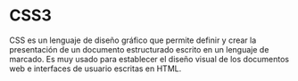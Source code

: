 # CSS3
CSS es un lenguaje de diseño gráfico que permite definir y crear la presentación de un documento estructurado escrito en un lenguaje de marcado. Es muy usado para establecer el diseño visual de los documentos web e interfaces de usuario escritas en HTML.
